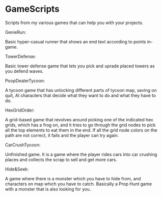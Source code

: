 # GameScripts
Scripts from my various games that can help you with your projects.


GenieRun: 


Basic hyper-casual runner that shows an end text according to points in-game.


TowerDefense: 


Basic tower defense game that lets you pick and uprade placed towers as you defend waves.


PoopDealerTycoon: 


A tycoon game that has unlocking different parts of tycoon map, saving on quit, AI characters that decide what they want to do and what they have to do.


HexGridOrder: 


A grid-based game that revolves around picking one of the indicated hex grids, which has a frog on, and it tries to go through the grid nodes to pick all the top elements to eat them in the end. If all the grid node colors on the path are not correct, it fails and the player can try again.


CarCrushTycoon: 


Unfinished game. It is a game where the player rides cars into car crushing places and collects the scrap to sell and get more cars.


Hide&Seek: 

A game where there is a monster which you have to hide from, and characters on map which you have to catch. Basically a Prop Hunt game with a monster that is also looking for you.
